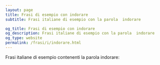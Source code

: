 ```yaml
---
layout: page
title: Frasi di esempio con indorare 
subtitle: Frasi italiane di esempio con la parola  indorare

og_title: Frasi di esempio con indorare 
og_description: Frasi italiane di esempio con la parola  indorare
og_type: website
permalink: /frasi/i/indorare.html
---
```


Frasi italiane di esempio contenenti la parola indorare:


